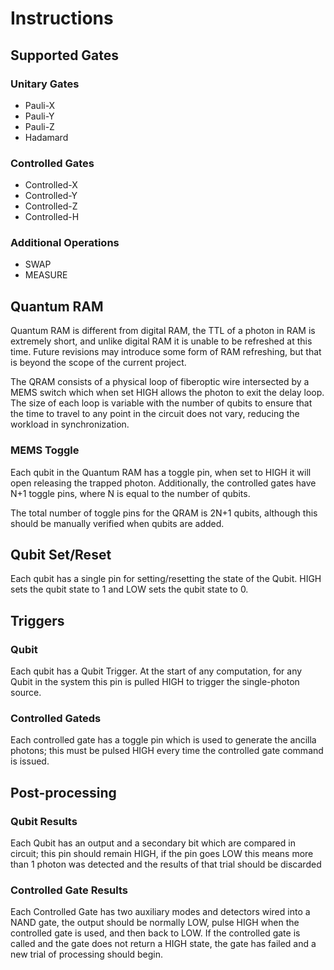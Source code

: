 # Instructions

## Supported Gates
### Unitary Gates
* Pauli-X
* Pauli-Y
* Pauli-Z
* Hadamard

### Controlled Gates
* Controlled-X
* Controlled-Y
* Controlled-Z
* Controlled-H

### Additional Operations
* SWAP
* MEASURE

## Quantum RAM
Quantum RAM is different from digital RAM, the TTL of a photon in RAM is extremely short, and unlike digital RAM it is unable to be refreshed at this time. Future revisions may introduce some form of RAM refreshing, but that is beyond the scope of the current project.

The QRAM consists of a physical loop of fiberoptic wire intersected by a MEMS switch which when set HIGH allows the photon to exit the delay loop. The size of each loop is variable with the number of qubits to ensure that the time to travel to any point in the circuit does not vary, reducing the workload in synchronization.

### MEMS Toggle
Each qubit in the Quantum RAM has a toggle pin, when set to HIGH it will open releasing the trapped photon.
Additionally, the controlled gates have N+1 toggle pins, where N is equal to the number of qubits.

The total number of toggle pins for the QRAM is 2N+1 qubits, although this should be manually verified when qubits are added.

## Qubit Set/Reset
Each qubit has a single pin for setting/resetting the state of the Qubit. HIGH sets the qubit state to 1 and LOW sets the qubit state to 0.

## Triggers
### Qubit
Each qubit has a Qubit Trigger. At the start of any computation, for any Qubit in the system this pin is pulled HIGH to trigger the single-photon source.
### Controlled Gateds
Each controlled gate has a toggle pin which is used to generate the ancilla photons; this must be pulsed HIGH every time the controlled gate command is issued.

## Post-processing
### Qubit Results
Each Qubit has an output and a secondary bit which are compared in circuit; this pin should remain HIGH, if the pin goes LOW this means more than 1 photon was detected and the results of that trial should be discarded

### Controlled Gate Results
Each Controlled Gate has two auxiliary modes and detectors wired into a NAND gate, the output should be normally LOW, pulse HIGH when the controlled gate is used, and then back to LOW. If the controlled gate is called and the gate does not return a HIGH state, the gate has failed and a new trial of processing should begin.


